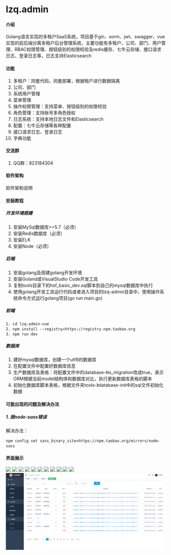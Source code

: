 # lzq.admin

#### 介绍
Golang语言实现的多租户SaaS系统，项目基于gin、xorm、jwt、swagger、vue实现的前后端分离多租户后台管理系统，主要功能有多租户、公司、部门、用户管理、RBAC权限管理、按钮级别的权限校验及redis缓存、七牛云存储、接口请求日志、登录日志等，日志支持Elasticsearch

#### 功能
1. 多租户：同套代码，同套部署，根据租户进行数据隔离
2. 公司、部门
3. 系统用户管理
4. 菜单管理
5. 操作权限管理：支持菜单、按钮级别的权限校验
6. 角色管理：支持账号多角色授权
7. 日志系统：支持本地日志文件和Elasticsearch
8. 配置：七牛云存储等各种配置
9. 接口请求日志、登录日志
10. 字典功能

#### 交流群
1. QQ群：823184304

#### 软件架构
软件架构说明


#### 安装教程
##### 开发环境搭建
1. 安装MySql数据库>=5.7（必须）
2. 安装Redis数据库（必须）
3. 安装ELK
4. 安装Node（必须）

##### 后端
1. 安装golang及搭建golang开发环境
2. 安装Goland或VisualStudio Code开发工具
3. 复制tools目录下的hsf_basic_dev.sql脚本到自己的mysql数据库中执行
4. 使用golang开发工具运行代码或者进入项目的lzq-admin目录中，使用操作系统命令方式运行golang项目(go run main.go)

##### 前端
```
1. cd lzq-admin-vue
2. npm install --registry=https://registry.npm.taobao.org
3. npm run dev
```
##### 数据库
1. 建好mysql数据库，创建一个utf8的数据库
2. 在配置文件中配置好数据库信息
3. 生产数据库及表格：将配置文件中的database-》is_migration改成true，表示ORM根据当前model结构体和数据库对比，执行更新数据库表格的脚本
4. 初始化数据库脚本表格，根据文件夹tools-》database-init中的sql文件初始化数据

#### 可能出现的问题及解决办法
##### 1. 报node-sass错误
解决办法：
``` 
npm config set sass_binary_site=https://npm.taobao.org/mirrors/node-sass 
```

#### 界面展示
![](https://gitee.com/htd_laozhiqing/lzq.admin/blob/master/tools/md-images/1646896434.png)
![](https://gitee.com/htd_laozhiqing/lzq.admin/blob/master/tools/md-images/1646896535.jpg)
![](https://gitee.com/htd_laozhiqing/lzq.admin/blob/master/tools/md-images/1646896551.jpg)
![](https://gitee.com/htd_laozhiqing/lzq.admin/blob/master/tools/md-images/1654616733315.jpg)
![](https://gitee.com/htd_laozhiqing/lzq.admin/blob/master/tools/md-images/1654616495767.jpg)
![](https://gitee.com/htd_laozhiqing/lzq.admin/blob/master/tools/md-images/1653234523(1).jpg)
![](https://gitee.com/htd_laozhiqing/lzq.admin/blob/master/tools/md-images/16532343051.jpg)
![](https://gitee.com/htd_laozhiqing/lzq.admin/blob/master/tools/md-images/16532342055.jpg)
![](https://gitee.com/htd_laozhiqing/lzq.admin/blob/master/tools/md-images/16532343631.jpg)
![](https://gitee.com/htd_laozhiqing/lzq.admin/blob/master/tools/md-images/16532343631.jpg)
<img src="https://gitee.com/htd_laozhiqing/lzq.admin/blob/master/tools/md-images/16532343631.jpg" />
<img src="/tools/md-images/16532343631.jpg" />




